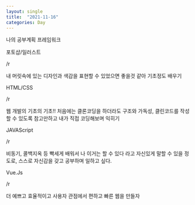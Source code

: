 ```yaml
---
layout: single
title:  "2021-11-16"
categories: Day
---
```



나의 공부계획 프레임워크



포토샵/일러스트 

/r

내 머릿속에 있는 디자인과 색감을 표현할 수 있었으면 좋을것 같아 기초정도 배우기 



HTML/CSS

/r

웹 개발의 기초의 기초!! 처음에는 클론코딩을 하더라도 구조와 가독성, 클린코드를 작성할 수 있도록 참고만하고 내가 직접 코딩해보며 익히기



JAVAScript

/r

비동기, 콜백지옥 등  빡세게 배워서 나 이거는 할 수 있다 라고 자신있게 말할 수 있을 정도로, 스스로 자신감을 갖고 공부하며 일하고 싶다.



Vue.Js

/r

더 예쁘고 효율적이고 사용자 관점에서 편하고 빠른 웹을 만들자